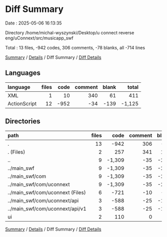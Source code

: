 # Diff Summary

Date : 2025-05-06 16:13:35

Directory /home/michal-wyszynski/Desktop/u connect reverse eng/uConnext/src/musicapp_swf

Total : 13 files,  -942 codes, 306 comments, -78 blanks, all -714 lines

[Summary](results.md) / [Details](details.md) / Diff Summary / [Diff Details](diff-details.md)

## Languages
| language | files | code | comment | blank | total |
| :--- | ---: | ---: | ---: | ---: | ---: |
| XML | 1 | 10 | 340 | 61 | 411 |
| ActionScript | 12 | -952 | -34 | -139 | -1,125 |

## Directories
| path | files | code | comment | blank | total |
| :--- | ---: | ---: | ---: | ---: | ---: |
| . | 13 | -942 | 306 | -78 | -714 |
| . (Files) | 2 | 257 | 341 | 111 | 709 |
| .. | 9 | -1,309 | -35 | -209 | -1,553 |
| ../main_swf | 9 | -1,309 | -35 | -209 | -1,553 |
| ../main_swf/com | 9 | -1,309 | -35 | -209 | -1,553 |
| ../main_swf/com/uconnext | 9 | -1,309 | -35 | -209 | -1,553 |
| ../main_swf/com/uconnext (Files) | 6 | -721 | -10 | -62 | -793 |
| ../main_swf/com/uconnext/api | 3 | -588 | -25 | -147 | -760 |
| ../main_swf/com/uconnext/api/v1 | 3 | -588 | -25 | -147 | -760 |
| ui | 2 | 110 | 0 | 20 | 130 |

[Summary](results.md) / [Details](details.md) / Diff Summary / [Diff Details](diff-details.md)